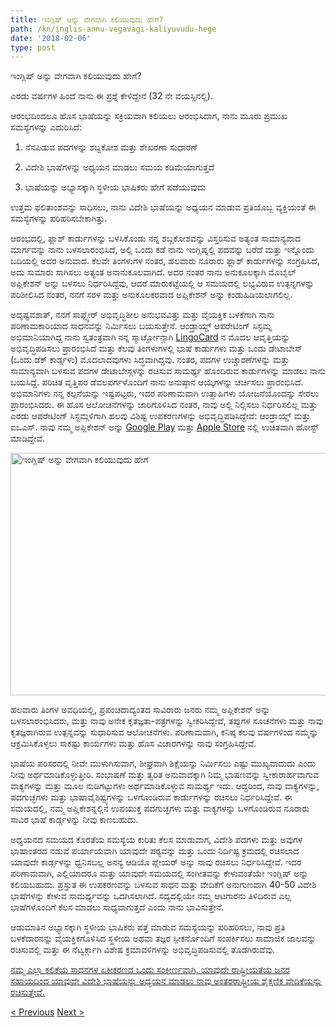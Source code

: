 ```yaml
---
title: ಇಂಗ್ಲಿಷ್ ಅನ್ನು ವೇಗವಾಗಿ ಕಲಿಯುವುದು ಹೇಗೆ?
path: /kn/inglis-annu-vegavagi-kaliyuvudu-hege
date: '2018-02-06'
type: post
---
```


ಇಂಗ್ಲಿಷ್ ಅನ್ನು ವೇಗವಾಗಿ ಕಲಿಯುವುದು ಹೇಗೆ?

ಎರಡು ವರ್ಷಗಳ ಹಿಂದೆ ನಾನು ಈ ಪ್ರಶ್ನೆ ಕೇಳಿದ್ದೇನೆ (32 ನೇ ವಯಸ್ಸಿನಲ್ಲಿ).

ಆರಂಭದಿಂದಲೂ ಹೊಸ ಭಾಷೆಯನ್ನು ಸಕ್ರಿಯವಾಗಿ ಕಲಿಯಲು ಆರಂಭಿಸಿದಾಗ, ನಾನು ಮೂರು ಪ್ರಮುಖ ಸಮಸ್ಯೆಗಳನ್ನು ಎದುರಿಸಿದೆ:

1. ನೆನಪಿಡುವ ಪದಗಳನ್ನು ಶಬ್ದಕೋಶ ಮತ್ತು ಶೇಖರಣಾ ಸುಧಾರಣೆ

2. ವಿದೇಶಿ ಭಾಷೆಗಳನ್ನು ಅಧ್ಯಯನ ಮಾಡಲು ಸಮಯ ಕಡಿಮೆಯಾಗುತ್ತದೆ

3. ಭಾಷೆಯನ್ನು ಅಭ್ಯಾಸಕ್ಕಾಗಿ ಸ್ಥಳೀಯ ಭಾಷಿಕರು ಹೇಗೆ ಪಡೆಯುವುದು

ಉತ್ತಮ ಫಲಿತಾಂಶವನ್ನು ಸಾಧಿಸಲು, ನಾನು ವಿದೇಶಿ ಭಾಷೆಯನ್ನು ಅಧ್ಯಯನ ಮಾಡುವ ಪ್ರತಿಯೊಬ್ಬ ವ್ಯಕ್ತಿಯಂತೆ ಈ ಸಮಸ್ಯೆಗಳನ್ನು ಪರಿಹರಿಸಬೇಕಾಗಿತ್ತು.

ಆರಂಭದಲ್ಲಿ, ಫ್ಲಾಶ್ ಕಾರ್ಡುಗಳನ್ನು ಬಳಸಿಕೊಂಡು ನನ್ನ ಶಬ್ದಕೋಶವನ್ನು ವಿಸ್ತರಿಸುವ ಅತ್ಯಂತ ಸಾಮಾನ್ಯವಾದ ಮಾರ್ಗವನ್ನು ನಾನು ಬಳಸಲಾರಂಭಿಸಿದೆ, ಅಲ್ಲಿ ಒಂದು ಕಡೆ ನಾನು ಇಂಗ್ಲಿಷ್ನಲ್ಲಿ ಪದವನ್ನು ಬರೆದೆ ಮತ್ತು ಇನ್ನೊಂದು ಬದಿಯಲ್ಲಿ ಅದರ ಅನುವಾದ. ಕೆಲವೇ ತಿಂಗಳುಗಳ ನಂತರ, ಹಲವಾರು ನೂರಾರು ಫ್ಲಾಶ್ ಕಾರ್ಡುಗಳನ್ನು ಸಂಗ್ರಹಿಸಿದೆ, ಅದು ಸುಮಾರು ಸಾಗಿಸಲು ಅತ್ಯಂತ ಅನಾನುಕೂಲವಾಗಿದೆ. ಅದರ ನಂತರ ನಾನು ಅನುಕೂಲಕ್ಕಾಗಿ ಮೊಬೈಲ್ ಅಪ್ಲಿಕೇಶನ್ ಅನ್ನು ಬಳಸಲು ನಿರ್ಧರಿಸಿದ್ದೆವು, ಆದರೆ ಮಾರುಕಟ್ಟೆಯಲ್ಲಿ ಆ ಸಮಯದಲ್ಲಿ ಲಭ್ಯವಿರುವ ಉತ್ಪನ್ನಗಳನ್ನು ಪರಿಶೀಲಿಸಿದ ನಂತರ, ನನಗೆ ಸರಳ ಮತ್ತು ಅನುಕೂಲಕರವಾದ ಅಪ್ಲಿಕೇಶನ್ ಅನ್ನು ಕಂಡುಹಿಡಿಯಲಾಗಲಿಲ್ಲ.

ಅದೃಷ್ಟವಶಾತ್, ನನಗೆ ಸಾಫ್ಟ್ವೇರ್ ಅಭಿವೃದ್ಧಿಶೀಲ ಅನುಭವವಿತ್ತು ಮತ್ತು ವೈಯಕ್ತಿಕ ಬಳಕೆಗಾಗಿ ನಾನು ಪರಿಣಾಮಕಾರಿಯಾದ ಸಾಧನವನ್ನು ನಿರ್ಮಿಸಲು ಬಯಸುತ್ತೇನೆ. ಆಂಡ್ರಾಯ್ಡ್ ಆಪರೇಟಿಂಗ್ ಸಿಸ್ಟಮ್ನ ಅಭಿಮಾನಿಯಾಗಿದ್ದ ನಾನು ಸ್ವತಂತ್ರವಾಗಿ ನನ್ನ ಸ್ಮಾರ್ಟ್ಫೋನ್ಗಾಗಿ <a href="https://lingocard.com">LingoCard</a> ನ ಮೊದಲ ಆವೃತ್ತಿಯನ್ನು ಅಭಿವೃದ್ಧಿಪಡಿಸಲು ಪ್ರಾರಂಭಿಸಿದೆ ಮತ್ತು ಕೆಲವು ತಿಂಗಳುಗಳಲ್ಲಿ ಭಾಷೆ ಕಾರ್ಡುಗಳು ಮತ್ತು ಒಂದು ಡೇಟಾಬೇಸ್ (ಒಂದು ಡೆಕ್ ಕಾರ್ಡ್ಗಳು) ಮೊದಲಾದವುಗಳು ಸಿದ್ಧವಾಗಿದ್ದವು. ನಂತರ, ಪದಗಳ ಉಚ್ಚಾರಣೆಗಳನ್ನು ಮತ್ತು ಸಾಮಾನ್ಯವಾಗಿ ಬಳಸುವ ಪದಗಳ ಡೇಟಾಬೇಸ್ಗಳನ್ನು ರಚಿಸುವ ಸಾಮರ್ಥ್ಯ ಹೊಂದಿರುವ ಕಾರ್ಡುಗಳನ್ನು ಮಾಡಲು ನಾನು ಬಯಸಿದ್ದೆ. ಪರಿಚಿತ ವೃತ್ತಿಪರ ಡೆವಲಪರ್ಗಳೊಂದಿಗೆ ನಾನು ಅನುಷ್ಠಾನ ಆಯ್ಕೆಗಳನ್ನು ಚರ್ಚಿಸಲು ಪ್ರಾರಂಭಿಸಿದೆ. ಅಭಿಮಾನಿಗಳು ನನ್ನ ಕಲ್ಪನೆಯನ್ನು ಇಷ್ಟಪಟ್ಟರು, ಇದರ ಪರಿಣಾಮವಾಗಿ ಉತ್ಸಾಹಿಗಳು ಯೋಜನೆಯೊಂದನ್ನು ಸೇರಲು ಪ್ರಾರಂಭಿಸಿದರು. ಈ ಹೊಸ ಆಲೋಚನೆಗಳನ್ನು ಜಾರಿಗೊಳಿಸಿದ ನಂತರ, ನಾವು ಅಲ್ಲಿ ನಿಲ್ಲಿಸಲು ನಿರ್ಧರಿಸಲಿಲ್ಲ ಮತ್ತು ಎರಡು ಆಪರೇಟಿಂಗ್ ಸಿಸ್ಟಮ್ಗಳಿಗಾಗಿ ಹಲವು ವಿಶಿಷ್ಟ ಉಪಕರಣಗಳನ್ನು ಅಭಿವೃದ್ಧಿಪಡಿಸಿದ್ದೇವೆ: ಆಂಡ್ರಾಯ್ಡ್ ಮತ್ತು ಐಒಎಸ್. ನಾವು ನಮ್ಮ ಅಪ್ಲಿಕೇಶನ್ ಅನ್ನು <a href="https://play.google.com/store/apps/details?id=com.lingocard.lingocard">Google Play</a> ಮತ್ತು <a href="https://itunes.apple.com/us/app/lingocard/id1217076835?mt=8">Apple Store</a> ನಲ್ಲಿ ಉಚಿತವಾಗಿ ಹೋಸ್ಟ್ ಮಾಡಿದ್ದೇವೆ.

<img class="aligncenter wp-image-5587" src="../images/2018/01/LigoCard-App-small.png" alt="ಇಂಗ್ಲಿಷ್ ಅನ್ನು ವೇಗವಾಗಿ ಕಲಿಯುವುದು ಹೇಗೆ" width="973" height="388" />

ಹಲವಾರು ತಿಂಗಳ ಅವಧಿಯಲ್ಲಿ, ಪ್ರಪಂಚದಾದ್ಯಂತದ ಸಾವಿರಾರು ಜನರು ನಮ್ಮ ಅಪ್ಲಿಕೇಶನ್ ಅನ್ನು ಬಳಸಲಾರಂಭಿಸಿದರು, ಮತ್ತು ನಾವು ಅನೇಕ ಕೃತಜ್ಞತಾ-ಪತ್ರಗಳನ್ನು ಸ್ವೀಕರಿಸಿದ್ದೇವೆ, ತಪ್ಪುಗಳ ಸೂಚನೆಗಳು ಮತ್ತು ನಾವು ಕೃತಜ್ಞರಾಗಿರುವ ಉತ್ಪನ್ನವನ್ನು ಸುಧಾರಿಸುವ ಆಲೋಚನೆಗಳು. ಪರಿಣಾಮವಾಗಿ, ಕನಿಷ್ಠ ಕೆಲವು ವರ್ಷಗಳಿಂದ ನಮ್ಮನ್ನು ಆಕ್ರಮಿಸಿಕೊಳ್ಳಲು ಸಾಕಷ್ಟು ಕಾರ್ಯಗಳು ಮತ್ತು ಹೊಸ ವಿಚಾರಗಳನ್ನು ನಾವು ಸಂಗ್ರಹಿಸಿದ್ದೇವೆ.

ಭಾಷೆಯ ಪರಿಸರದಲ್ಲಿ ನೀವೇ ಮುಳುಗಿಸುವಾಗ, ಶೀಘ್ರವಾಗಿ ಶಿಕ್ಷೆಯನ್ನು ನಿರ್ಮಿಸಲು ಎಷ್ಟು ಮುಖ್ಯವಾದುದು ಎಂದು ನೀವು ಅರ್ಥಮಾಡಿಕೊಳ್ಳುತ್ತೀರಿ. ಸಂಭಾಷಣೆ ಮತ್ತು ತ್ವರಿತ ಅನುವಾದಕ್ಕಾಗಿ ನಿಮ್ಮ ಭಾಷಣವನ್ನು ಸ್ವೀಕಾರಾರ್ಹವಾಗುವ ವಾಕ್ಯಗಳನ್ನು ಮತ್ತು ಮೂಲ ನುಡಿಗಟ್ಟುಗಳು ಅರ್ಥಮಾಡಿಕೊಳ್ಳುವ ಸಾಮರ್ಥ್ಯ ಇದು. ಆದ್ದರಿಂದ, ನಾವು ವಾಕ್ಯಗಳನ್ನು, ಪದಗುಚ್ಛಗಳು ಮತ್ತು ಭಾಷಾವೈಶಿಷ್ಟ್ಯಗಳನ್ನು ಒಳಗೊಂಡಿರುವ ಕಾರ್ಡುಗಳನ್ನು ರಚಿಸಲು ನಿರ್ಧರಿಸಿದ್ದೇವೆ. ಈ ಸಮಯದಲ್ಲಿ, ನಮ್ಮ ಅಪ್ಲಿಕೇಶನ್ನಲ್ಲಿನ ಉಪಯುಕ್ತ ಪದಗುಚ್ಛಗಳು ಮತ್ತು ವಾಕ್ಯಗಳನ್ನು ಒಳಗೊಂಡಿರುವ ನೂರಾರು ಸಾವಿರ ಭಾಷೆ ಕಾರ್ಡ್ಗಳನ್ನು ನೀವು ಕಾಣಬಹುದು.

ಅಧ್ಯಯನದ ಸಮಯದ ಕೊರತೆಯ ಸಮಸ್ಯೆಯ ಕುರಿತು ಕೆಲಸ ಮಾಡುವಾಗ, ವಿದೇಶಿ ಪದಗಳು ಮತ್ತು ಅವುಗಳ ಭಾಷಾಂತರದ ನಡುವೆ ಪರ್ಯಾಯವಾಗಿ ಯಾವುದೇ ಪಠ್ಯವನ್ನು ಮತ್ತು ಒಂದು ನಿರ್ದಿಷ್ಟ ಕ್ರಮದಲ್ಲಿ ರಚಿಸಲಾದ ಯಾವುದೇ ಕಾರ್ಡ್ಗಳನ್ನು ಧ್ವನಿಸಬಲ್ಲ ಅನನ್ಯ ಆಡಿಯೊ ಪ್ಲೇಯರ್ ಅನ್ನು ನಾವು ರಚಿಸಲು ನಿರ್ಧರಿಸಿದ್ದೇವೆ. ಇದರ ಪರಿಣಾಮವಾಗಿ, ಎಲ್ಲಿಯಾದರೂ ಮತ್ತು ಯಾವುದೇ ಸಮಯದಲ್ಲಿ ಸಂಗೀತವನ್ನು ಕೇಳುವಂತೆಯೇ ಇಂಗ್ಲಿಷ್ ಅನ್ನು ಕಲಿಯಬಹುದು. ಪ್ರಸ್ತುತ ಈ ಉಪಕರಣವನ್ನು ಬಳಸುವ ಸಾಧನ ಮತ್ತು ವೇದಿಕೆಗೆ ಅನುಗುಣವಾಗಿ 40-50 ವಿದೇಶಿ ಭಾಷೆಗಳನ್ನು ಕೇಳುವ ಸಾಮರ್ಥ್ಯವನ್ನು ಒದಗಿಸಲಾಗಿದೆ. ಸದ್ಯದಲ್ಲಿಯೇ ನಮ್ಮ ಆಟಗಾರನು ತಿಳಿದಿರುವ ಎಲ್ಲ ಭಾಷೆಗಳೊಂದಿಗೆ ಕೆಲಸ ಮಾಡಲು ಸಾಧ್ಯವಾಗುತ್ತದೆ ಎಂದು ನಾನು ಭಾವಿಸುತ್ತೇನೆ.

ಆಡುಮಾತಿನ ಅಭ್ಯಾಸಕ್ಕಾಗಿ ಸ್ಥಳೀಯ ಭಾಷಿಕರು ಪತ್ತೆ ಮಾಡುವ ಸಮಸ್ಯೆಯನ್ನು ಪರಿಹರಿಸಲು, ನಾವು ಪ್ರತಿ ಬಳಕೆದಾರನನ್ನು ವೈಯಕ್ತಿಕಗೊಳಿಸಿದ ಸ್ಥಳೀಯ ಅಥವಾ ತಜ್ಞರ ಸ್ಪೀಕರ್ನೊಂದಿಗೆ ಸಂಪರ್ಕಿಸಲು ಸಾಮಾಜಿಕ ಜಾಲವನ್ನು ರಚಿಸುವಲ್ಲಿ ಮತ್ತು ಈ ನೆಟ್ವರ್ಕ್ಗಾಗಿ ವಿಶೇಷ ಕ್ರಮಾವಳಿಗಳನ್ನು ಅಭಿವೃದ್ಧಿಪಡಿಸುವಲ್ಲಿ ತೊಡಗಿರುವೆವು.

<a href="https://lingocard.com">ನಮ್ಮ ಎಲ್ಲಾ ಕಲಿಕೆಯ ಸಾಧನಗಳ ಏಕೀಕರಣದ ಒಂದು ಸಂಕೀರ್ಣವಾಗಿ, ಯಾವುದೇ ರಾಷ್ಟ್ರೀಯತೆಯ ಜನರ ಸಹಾಯದಿಂದ ಯಾವುದೇ ವಿದೇಶಿ ಭಾಷೆಯನ್ನು ಅಧ್ಯಯನ ಮಾಡಲು ನಾವು ಅಂತರರಾಷ್ಟ್ರೀಯ ಶೈಕ್ಷಣಿಕ ವೇದಿಕೆಯನ್ನು ರಚಿಸುತ್ತೇವೆ.</a>

<a href="/kn/abhyasakkagi-stha-iya-bha-ikaru-hege-pa-eyuvudu">< Previous</a> <a href="/kn/phlyaskardgalu">Next ></a>